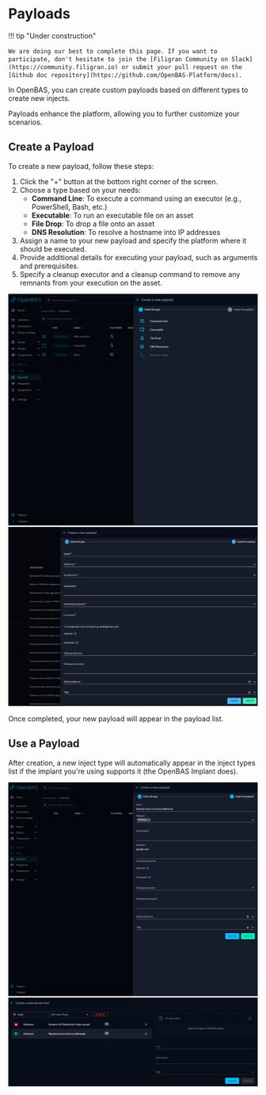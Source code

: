 # Payloads

!!! tip "Under construction"

    We are doing our best to complete this page. If you want to participate, don't hesitate to join the [Filigran Community on Slack](https://community.filigran.io) or submit your pull request on the [Github doc repository](https://github.com/OpenBAS-Platform/docs).

In OpenBAS, you can create custom payloads based on different types to create new injects.

Payloads enhance the platform, allowing you to further customize your scenarios.

## Create a Payload

To create a new payload, follow these steps:

1. Click the "+" button at the bottom right corner of the screen.
2. Choose a type based on your needs:
    - **Command Line**: To execute a command using an executor (e.g., PowerShell, Bash, etc.)
    - **Executable**: To run an executable file on an asset
    - **File Drop**: To drop a file onto an asset
    - **DNS Resolution**: To resolve a hostname into IP addresses
3. Assign a name to your new payload and specify the platform where it should be executed.
4. Provide additional details for executing your payload, such as arguments and prerequisites.
5. Specify a cleanup executor and a cleanup command to remove any remnants from your execution on the asset.

![Payload select type](./assets/payload-select-type.png)
![Payload creation command](./assets/payload-creation-command.png)

Once completed, your new payload will appear in the payload list.

## Use a Payload

After creation, a new inject type will automatically appear in the inject types list if the implant you're using
supports it (the OpenBAS Implant does).

![Payload creation dns](./assets/payload-creation-dns.png)
![Payload to inject](./assets/payload-to-inject.png)
